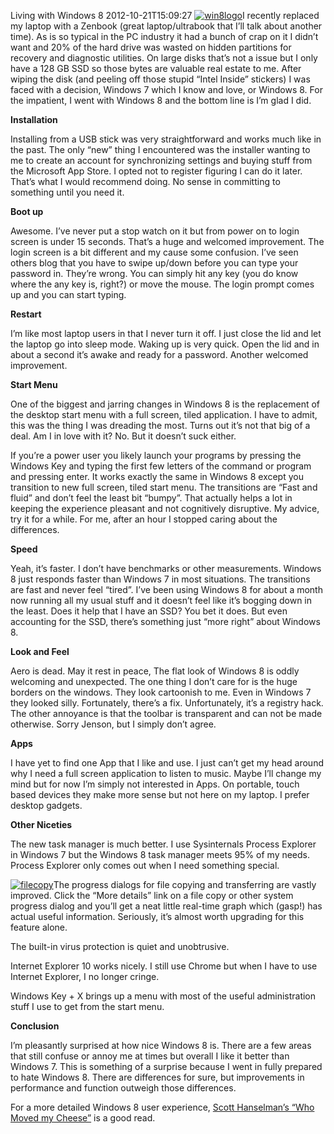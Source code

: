 Living with Windows 8
2012-10-21T15:09:27
[![win8logo](http://az667460.vo.msecnd.net/cdn/images/blog/Living-with-Windows-8_781F/win8logo_thumb.jpg)](http://az667460.vo.msecnd.net/cdn/images/blog/Living-with-Windows-8_781F/win8logo.jpg)I recently replaced my laptop with a Zenbook (great laptop/ultrabook that I’ll talk about another time). As is so typical in the PC industry it had a bunch of crap on it I didn’t want and 20% of the hard drive was wasted on hidden partitions for recovery and diagnostic utilities. On large disks that’s not a issue but I only have a 128 GB SSD so those bytes are valuable real estate to me. After wiping the disk (and peeling off those stupid “Intel Inside” stickers) I was faced with a decision, Windows 7 which I know and love, or Windows 8. For the impatient, I went with Windows 8 and the bottom line is I’m glad I did.

**Installation**

Installing from a USB stick was very straightforward and works much like in the past. The only “new” thing I encountered was the installer wanting to me to create an account for synchronizing settings and buying stuff from the Microsoft App Store. I opted not to register figuring I can do it later. That’s what I would recommend doing. No sense in committing to something until you need it.

**Boot up**

Awesome. I’ve never put a stop watch on it but from power on to login screen is under 15 seconds. That’s a huge and welcomed improvement. The login screen is a bit different and my cause some confusion. I’ve seen others blog that you have to swipe up/down before you can type your password in. They’re wrong. You can simply hit any key (you do know where the any key is, right?) or move the mouse. The login prompt comes up and you can start typing. 

**Restart**

I’m like most laptop users in that I never turn it off. I just close the lid and let the laptop go into sleep mode. Waking up is very quick. Open the lid and in about a second it’s awake and ready for a password. Another welcomed improvement.

**Start Menu**

One of the biggest and jarring changes in Windows 8 is the replacement of the desktop start menu with a full screen, tiled application. I have to admit, this was the thing I was dreading the most. Turns out it’s not that big of a deal. Am I in love with it? No. But it doesn’t suck either.

If you’re a power user you likely launch your programs by pressing the Windows Key and typing the first few letters of the command or program and pressing enter. It works exactly the same in Windows 8 except you transition to new full screen, tiled start menu. The transitions are “Fast and fluid” and don’t feel the least bit “bumpy”. That actually helps a lot in keeping the experience pleasant and not cognitively disruptive. My advice, try it for a while. For me, after an hour I stopped caring about the differences.

**Speed**

Yeah, it’s faster. I don’t have benchmarks or other measurements. Windows 8 just responds faster than Windows 7 in most situations. The transitions are fast and never feel “tired”. I’ve been using Windows 8 for about a month now running all my usual stuff and it doesn’t feel like it’s bogging down in the least. Does it help that I have an SSD? You bet it does. But even accounting for the SSD, there’s something just “more right” about Windows 8.

**Look and Feel**

Aero is dead. May it rest in peace, The flat look of Windows 8 is oddly welcoming and unexpected. The one thing I don’t care for is the huge borders on the windows. They look cartoonish to me. Even in Windows 7 they looked silly. Fortunately, there’s a fix. Unfortunately, it’s a registry hack. The other annoyance is that the toolbar is transparent and can not be made otherwise. Sorry Jenson, but I simply don’t agree.

**Apps**

I have yet to find one App that I like and use. I just can’t get my head around why I need a full screen application to listen to music. Maybe I’ll change my mind but for now I’m simply not interested in Apps. On portable, touch based devices they make more sense but not here on my laptop. I prefer desktop gadgets.

**Other Niceties**

The new task manager is much better. I use Sysinternals Process Explorer in Windows 7 but the Windows 8 task manager meets 95% of my needs. Process Explorer only comes out when I need something special.

[![filecopy](http://az667460.vo.msecnd.net/cdn/images/blog/Living-with-Windows-8_781F/filecopy_thumb.png)](http://az667460.vo.msecnd.net/cdn/images/blog/Living-with-Windows-8_781F/filecopy.png)The progress dialogs for file copying and transferring are vastly improved. Click the “More details” link on a file copy or other system progress dialog and you’ll get a neat little real-time graph which (gasp!) has actual useful information. Seriously, it’s almost worth upgrading for this feature alone.

The built-in virus protection is quiet and unobtrusive.

Internet Explorer 10 works nicely. I still use Chrome but when I have to use Internet Explorer, I no longer cringe.

Windows Key + X brings up a menu with most of the useful administration stuff I use to get from the start menu. 

**Conclusion**

I’m pleasantly surprised at how nice Windows 8 is. There are a few areas that still confuse or annoy me at times but overall I like it better than Windows 7. This is something of a surprise because I went in fully prepared to hate Windows 8. There are differences for sure, but improvements in performance and function outweigh those differences.

For a more detailed Windows 8 user experience, [Scott Hanselman’s “Who Moved my Cheese”](http://www.hanselman.com/blog/Windows8ProductivityWhoMovedMyCheeseOhThereItIs.aspx) is a good read.
